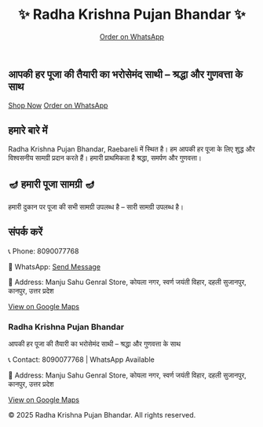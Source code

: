 <!DOCTYPE html>
<html lang="hi">
<head>
  <meta charset="UTF-8">
  <meta name="viewport" content="width=device-width, initial-scale=1.0">
  <title>Radha Krishna Pujan Bhandar</title>
  <script src="https://cdn.tailwindcss.com"></script>
</head>
<body class="bg-gray-50 font-sans">

  <!-- Header -->
  <header class="bg-yellow-100 shadow-md">
    <div class="max-w-6xl mx-auto px-4 py-4 flex justify-between items-center">
      <h1 class="text-2xl font-bold text-red-700">✨ Radha Krishna Pujan Bhandar ✨</h1>
      <a href="https://wa.me/918090077768" target="_blank" class="bg-green-600 text-white px-4 py-2 rounded-lg hover:bg-green-700">Order on WhatsApp</a>
    </div>
  </header>

  <!-- Hero Banner -->
  <section class="relative bg-cover bg-center h-[70vh] flex items-center justify-center" style="background-image: url('https://images.unsplash.com/photo-1606312619349-1526e9a8d4e7?auto=format&fit=crop&w=1400&q=80');">
    <div class="bg-black/50 p-8 rounded-xl text-center">
      <h2 class="text-4xl md:text-5xl text-yellow-300 font-bold mb-4">आपकी हर पूजा की तैयारी का भरोसेमंद साथी – श्रद्धा और गुणवत्ता के साथ</h2>
      <div class="space-x-4">
        <a href="#products" class="bg-red-600 text-white px-6 py-3 rounded-lg hover:bg-red-700">Shop Now</a>
        <a href="https://wa.me/918090077768" target="_blank" class="bg-green-600 text-white px-6 py-3 rounded-lg hover:bg-green-700">Order on WhatsApp</a>
      </div>
    </div>
  </section>

  <!-- About Us Section -->
  <section id="about" class="max-w-6xl mx-auto px-4 py-12">
    <h2 class="text-3xl font-bold text-center text-red-700 mb-6">हमारे बारे में</h2>
    <p class="text-gray-700 text-center max-w-3xl mx-auto">
      Radha Krishna Pujan Bhandar, Raebareli में स्थित है। हम आपकी हर पूजा के लिए शुद्ध और विश्वसनीय सामग्री प्रदान करते हैं। हमारी प्राथमिकता है श्रद्धा, समर्पण और गुणवत्ता।
    </p>
  </section>

  <!-- Products Section -->
  <section id="products" class="max-w-6xl mx-auto px-4 py-12">
    <h2 class="text-3xl font-bold text-center text-red-700 mb-8">🪔 हमारी पूजा सामग्री 🪔</h2>
    <p class="text-gray-700 text-center mb-6">
      हमारी दुकान पर पूजा की सभी सामग्री उपलब्ध है – सारी सामग्री उपलब्ध है।
    </p>
  </section>

  <!-- Contact Us Section -->
  <section id="contact" class="bg-yellow-100 py-12">
    <div class="max-w-6xl mx-auto px-4 text-center">
      <h2 class="text-3xl font-bold text-red-700 mb-6">संपर्क करें</h2>
      <p class="text-gray-700 mb-2">📞 Phone: 8090077768</p>
      <p class="text-gray-700 mb-2">📱 WhatsApp: <a href="https://wa.me/918090077768" class="text-green-700 underline">Send Message</a></p>
      <p class="text-gray-700 mb-2">📍 Address: Manju Sahu Genral Store, कोयला नगर, स्वर्ण जयंती विहार, दहली सुजानपुर, कानपुर, उत्तर प्रदेश</p>
      <p class="text-gray-700"><a href="https://maps.app.goo.gl/8qsqmZVsnKyYrApm6" target="_blank" class="text-blue-700 underline">View on Google Maps</a></p>
    </div>
  </section>

  <!-- Footer -->
  <footer class="bg-yellow-100 py-6 mt-12">
    <div class="max-w-6xl mx-auto px-4 text-center">
      <h3 class="font-bold text-red-700 text-xl mb-2">Radha Krishna Pujan Bhandar</h3>
      <p class="text-gray-700 mb-2">आपकी हर पूजा की तैयारी का भरोसेमंद साथी – श्रद्धा और गुणवत्ता के साथ</p>
      <p class="text-gray-700 mb-2">📞 Contact: 8090077768 | WhatsApp Available</p>
      <p class="text-gray-700 mb-2">📍 Address: Manju Sahu Genral Store, कोयला नगर, स्वर्ण जयंती विहार, दहली सुजानपुर, कानपुर, उत्तर प्रदेश</p>
      <p class="text-gray-700"><a href="https://maps.app.goo.gl/8qsqmZVsnKyYrApm6" target="_blank" class="text-blue-700 underline">View on Google Maps</a></p>
      <p class="text-gray-600 mt-4">© 2025 Radha Krishna Pujan Bhandar. All rights reserved.</p>
    </div>
  </footer>

</body>
</html>
